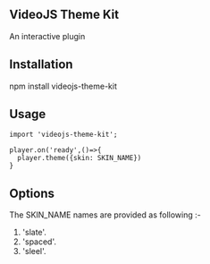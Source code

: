 ## VideoJS Theme Kit
An interactive plugin


## Installation  
npm install videojs-theme-kit

## Usage 
```
import 'videojs-theme-kit';

player.on('ready',()=>{
  player.theme({skin: SKIN_NAME})
}
```

## Options

The SKIN_NAME names are provided as following :-

1. 'slate'.
2. 'spaced'.
3. 'sleel'.
